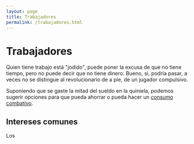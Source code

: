 ```yaml
---
layout: page
title: Trabajadores
permalink: /trabajadores.html
---
```


# Trabajadores

Quien tiene trabajo está "jodido", puede poner la excusa de que no tiene tiempo, pero no puede decir que no tiene dinero. Bueno, si, podría pasar, a veces no se distingue al revolucionario de a pie, de un jugador compulsivo.

Suponiendo que se gaste la mitad del sueldo en la quiniela, podemos sugerir opciones para que pueda ahorrar o pueda hacer un <a href="/consumo-combativo.html">consumo combativo</a>.

## Intereses comunes

Los 